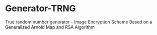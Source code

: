 # Generator-TRNG
True random number generator - Image Encryption Scheme Based on a Generalized Arnold Map and RSA Algorithm
